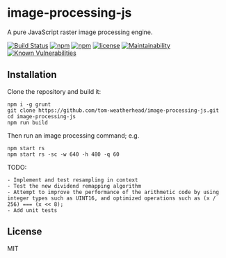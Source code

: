# image-processing-js
A pure JavaScript raster image processing engine.

[![Build Status](https://secure.travis-ci.org/tom-weatherhead/image-processing-js.svg)](https://travis-ci.org/tom-weatherhead/image-processing-js)
[![npm](https://img.shields.io/npm/v/image-processing-js.svg)](https://www.npmjs.com/package/image-processing-js)
[![npm](https://img.shields.io/npm/dm/image-processing-js.svg)](https://www.npmjs.com/package/image-processing-js)
[![license](https://img.shields.io/github/license/mashape/apistatus.svg)](https://github.com/tom-weatherhead/image-processing-js/blob/master/LICENSE)
[![Maintainability](https://api.codeclimate.com/v1/badges/caaec44ebfcb74999b13/maintainability)](https://codeclimate.com/github/tom-weatherhead/image-processing-js/maintainability)
[![Known Vulnerabilities](https://snyk.io/test/github/tom-weatherhead/image-processing-js/badge.svg?targetFile=package.json&package-lock.json)](https://snyk.io/test/github/tom-weatherhead/image-processing-js?targetFile=package.json&package-lock.json)

## Installation

Clone the repository and build it:

```
npm i -g grunt
git clone https://github.com/tom-weatherhead/image-processing-js.git
cd image-processing-js
npm run build
```

Then run an image processing command; e.g.

```
npm start rs
npm start rs -sc -w 640 -h 480 -q 60
```

TODO:

```
- Implement and test resampling in context
- Test the new dividend remapping algorithm
- Attempt to improve the performance of the arithmetic code by using integer types such as UINT16, and optimized operations such as (x / 256) === (x << 8);
- Add unit tests
```

## License
MIT
